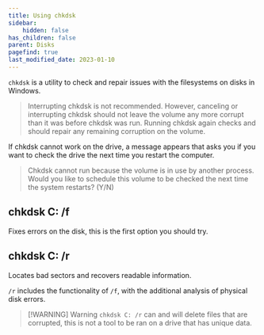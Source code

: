```yaml
---
title: Using chkdsk
sidebar:
    hidden: false
has_children: false
parent: Disks
pagefind: true
last_modified_date: 2023-01-10
---
```


`chkdsk` is a utility to check and repair issues with the filesystems on disks in Windows. 

> Interrupting chkdsk is not recommended. However, canceling or interrupting chkdsk should not leave the volume any more corrupt than it was before chkdsk was run. Running chkdsk again checks and should repair any remaining corruption on the volume.

If chkdsk cannot work on the drive, a message appears that asks you if you want to check the drive the next time you restart the computer.

> Chkdsk cannot run because the volume is in use by another process. Would you like to schedule this volume to be checked the next time the system restarts? (Y/N)

## chkdsk C: /f
Fixes errors on the disk, this is the first option you should try.

## chkdsk C: /r
Locates bad sectors and recovers readable information.

`/r` includes the functionality of `/f`, with the additional analysis of physical disk errors.

> [!WARNING] Warning
>`chkdsk C: /r` can and will delete files that are corrupted, this is not a tool to be ran on a drive that has unique data.
